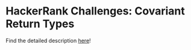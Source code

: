 # HackerRank Challenges: Covariant Return Types

Find the detailed description [here](https://www.hackerrank.com/challenges/java-covariance/problem)!